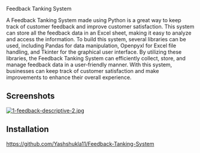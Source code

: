 
Feedback Tanking System 

A Feedback Tanking System made using Python is a great way to keep track of customer feedback and improve customer satisfaction. This system can store all the feedback data in an Excel sheet, making it easy to analyze and access the information. To build this system, several libraries can be used, including Pandas for data manipulation, Openpyxl for Excel file handling, and Tkinter for the graphical user interface. By utilizing these libraries, the Feedback Tanking System can efficiently collect, store, and manage feedback data in a user-friendly manner. With this system, businesses can keep track of customer satisfaction and make improvements to enhance their overall experience.






## Screenshots

[![1-feedback-descriptive-2.jpg](https://i.postimg.cc/tJS8KRS0/1-feedback-descriptive-2.jpg)](https://postimg.cc/hQmCxnRM)


## Installation


https://github.com/Yashshukla11/Feedback-Tanking-System
    
